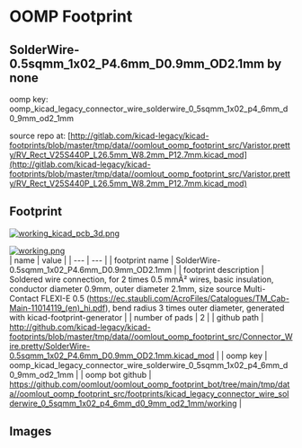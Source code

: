 # OOMP Footprint  
## SolderWire-0.5sqmm_1x02_P4.6mm_D0.9mm_OD2.1mm  by none  
  
oomp key: oomp_kicad_legacy_connector_wire_solderwire_0_5sqmm_1x02_p4_6mm_d0_9mm_od2_1mm  
  
source repo at: [http://gitlab.com/kicad-legacy/kicad-footprints/blob/master/tmp/data//oomlout_oomp_footprint_src/Varistor.pretty/RV_Rect_V25S440P_L26.5mm_W8.2mm_P12.7mm.kicad_mod](http://gitlab.com/kicad-legacy/kicad-footprints/blob/master/tmp/data//oomlout_oomp_footprint_src/Varistor.pretty/RV_Rect_V25S440P_L26.5mm_W8.2mm_P12.7mm.kicad_mod)  
## Footprint  
  
[![working_kicad_pcb_3d.png](working_kicad_pcb_3d_600.png)](working_kicad_pcb_3d.png)  
  
[![working.png](working_600.png)](working.png)  
| name | value | 
| --- | --- | 
| footprint name | SolderWire-0.5sqmm_1x02_P4.6mm_D0.9mm_OD2.1mm | 
| footprint description | Soldered wire connection, for 2 times 0.5 mmÂ² wires, basic insulation, conductor diameter 0.9mm, outer diameter 2.1mm, size source Multi-Contact FLEXI-E 0.5 (https://ec.staubli.com/AcroFiles/Catalogues/TM_Cab-Main-11014119_(en)_hi.pdf), bend radius 3 times outer diameter, generated with kicad-footprint-generator | 
| number of pads | 2 | 
| github path | http://github.com/kicad-legacy/kicad-footprints/blob/master/tmp/data//oomlout_oomp_footprint_src/Connector_Wire.pretty/SolderWire-0.5sqmm_1x02_P4.6mm_D0.9mm_OD2.1mm.kicad_mod | 
| oomp key | oomp_kicad_legacy_connector_wire_solderwire_0_5sqmm_1x02_p4_6mm_d0_9mm_od2_1mm | 
| oomp bot github | https://github.com/oomlout/oomlout_oomp_footprint_bot/tree/main/tmp/data//oomlout_oomp_footprint_src/footprints/kicad_legacy_connector_wire_solderwire_0_5sqmm_1x02_p4_6mm_d0_9mm_od2_1mm/working | 
## Images  
